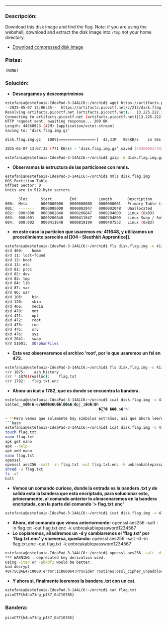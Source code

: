 ***
### Descripción:
Download this disk image and find the flag. Note: if you are using the webshell, download and extract the disk image into `/tmp` not your home directory.

- [Download compressed disk image](https://artifacts.picoctf.net/c/212/disk.flag.img.gz)

### Pistas: 
```
(NONE)
```

### Solución:
- **Descargamos y descomprimimos**
```bash
estefania@estefania-IdeaPad-3-14ALC6:~/orchid$ wget https://artifacts.picoctf.net/c/212/disk.flag.img.gz 
--2025-05-07 13:06:35--  https://artifacts.picoctf.net/c/212/disk.flag.img.gz
Resolving artifacts.picoctf.net (artifacts.picoctf.net)... 13.225.222.120, 13.225.222.28, 13.225.222.125, ...
Connecting to artifacts.picoctf.net (artifacts.picoctf.net)|13.225.222.120|:443... connected.
HTTP request sent, awaiting response... 200 OK
Length: 44360923 (42M) [application/octet-stream]
Saving to: ‘disk.flag.img.gz’

disk.flag.img.gz   100%[================>]  42,31M   984KB/s    in 56s     

2025-05-07 13:07:33 (771 KB/s) - ‘disk.flag.img.gz’ saved [44360923/44360923]

estefania@estefania-IdeaPad-3-14ALC6:~/orchid$ gzip -d disk.flag.img.gz 
```
- **Observamos la estructura de las particiones con mmls.**
```bash
estefania@estefania-IdeaPad-3-14ALC6:~/orchid$ mmls disk.flag.img 
DOS Partition Table
Offset Sector: 0
Units are in 512-byte sectors

      Slot      Start        End          Length       Description
000:  Meta      0000000000   0000000000   0000000001   Primary Table (#0)
001:  -------   0000000000   0000002047   0000002048   Unallocated
002:  000:000   0000002048   0000206847   0000204800   Linux (0x83)
003:  000:001   0000206848   0000411647   0000204800   Linux Swap / Solaris x86 (0x82)
004:  000:002   0000411648   0000819199   0000407552   Linux (0x83)
```
- **en este caso la particion que usaremos es: 411648, y utilizamos un procedimiento parecido al [[04 - Sleuthkit Apprentice]].**
```bash
estefania@estefania-IdeaPad-3-14ALC6:~/orchid$ fls disk.flag.img -o 411648
d/d 460:	home
d/d 11:	lost+found
d/d 12:	boot
d/d 13:	etc
d/d 81:	proc
d/d 82:	dev
d/d 83:	tmp
d/d 84:	lib
d/d 87:	var
d/d 96:	usr
d/d 106:	bin
d/d 120:	sbin
d/d 466:	media
d/d 470:	mnt
d/d 471:	opt
d/d 472:	root
d/d 473:	run
d/d 475:	srv
d/d 476:	sys
d/d 2041:	swap
V/V 51001:	$OrphanFiles
```
- **Esta vez observaremos el archivo 'root', por lo que usaremos un fsl en 472.**
```bash
estefania@estefania-IdeaPad-3-14ALC6:~/orchid$ fls disk.flag.img -o 411648 472
r/r 1875:	.ash_history
r/r * 1876(realloc):	flag.txt
r/r 1782:	flag.txt.enc
```
- **Ahora un icat a 1782, que es donde se encuentra la bandera.**
```bash
estefania@estefania-IdeaPad-3-14ALC6:~/orchid$ icat disk.flag.img -o 411648 1782
Salted__0��!�-6V����0�U��l��&�:�pj_1�0�|�h
                                          �Ȥ7� ���؎$�'%'
                                          ```
- **Pero vemos que solamente hay símbolos extraños, asi que ahora leeremos el archivo .ash_history, para ver que es lo que contiene.**
```bash
estefania@estefania-IdeaPad-3-14ALC6:~/orchid$ icat disk.flag.img -o 411648 1875
touch flag.txt
nano flag.txt 
apk get nano
apk --help
apk add nano
nano flag.txt 
openssl
openssl aes256 -salt -in flag.txt -out flag.txt.enc -k unbreakablepassword1234567
shred -u flag.txt
ls -al
halt
```
- **Vemos un comando curioso, donde la entrada es la bandera .txt y de salida esta la bandera que esta encriptada, para solucionar esto, primeramente, al comando anterior lo almacenaremos en la bandera encriptada, con la parte del comando '> flag.txt.enc'**
```bash
estefania@estefania-IdeaPad-3-14ALC6:~/orchid$ icat disk.flag.img -o 411648 1875 > flag.txt.enc
```
- **Ahora, del comando que vimos anteriormente:**
	openssl aes256 -salt -in flag.txt -out flag.txt.enc -k unbreakablepassword1234567
- **Lo copiaremos, añadiremos un -d y cambiaremos el 'flag.txt' por 'flag.txt.enc' y viceversa, quedando:**
	openssl aes256 -salt -d -in flag.txt.enc -out flag.txt -k unbreakablepassword1234567
```bash
estefania@estefania-IdeaPad-3-14ALC6:~/orchid$ openssl aes256 -salt -d -in flag.txt.enc -out flag.txt -k unbreakablepassword1234567
*** WARNING : deprecated key derivation used.
Using -iter or -pbkdf2 would be better.
bad decrypt
40F75CBAE47C0000:error:1C800064:Provider routines:ossl_cipher_unpadblock:bad decrypt:../providers/implementations/ciphers/ciphercommon_block.c:107:
```
- **Y ahora si, finalmente leeremos la bandera .txt con un cat.**
```bash
estefania@estefania-IdeaPad-3-14ALC6:~/orchid$ cat flag.txt
picoCTF{h4un71ng_p457_0a710765}
```

### Bandera:
```
picoCTF{h4un71ng_p457_0a710765}
```
